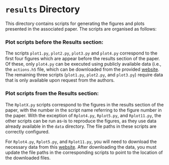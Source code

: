# `results` Directory

This directory contains scripts for generating the figures and plots presented in the associated paper. The scripts are organised as follows:

### Plot scripts before the Results section:
The scripts `plot1.py`, `plot2.py`, `plot3.py` and `plot4.py` correspond to the first four figures which are appear before the results section of the paper. Of these, only `plot4.py` can be executed using publicly available data (i.e., the `actions.h5` file, which can be downloaded from the provided [website](https://www.mso.anu.edu.au/~arunima/stellar-actions-I-data/). The remaining three scripts (`plot1.py`, `plot2.py`, and `plot3.py`) require data that is only available upon request from the authors.

### Plot scripts from the Results section:
The `RplotX.py` scripts correspond to the figures in the results section of the paper, with the number in the script name referring to the figure number in the paper. With the exception of `Rplot4.py`, `Rplot5.py`, and `Rplot11.py`, the other scripts can be run as-is to reproduce the figures, as they use data already available in the `data` directory. The file paths in these scripts are correctly configured.

For `Rplot4.py`, `Rplot5.py`, and `Rplot11.py`, you will need to download the necessary data from this [website](https://www.mso.anu.edu.au/~arunima/stellar-actions-I-data/). After downloading the data, you must update the file paths in the corresponding scripts to point to the location of the downloaded files.

